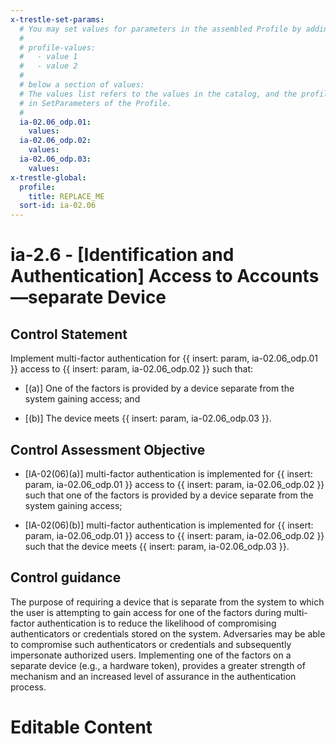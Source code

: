 ```yaml
---
x-trestle-set-params:
  # You may set values for parameters in the assembled Profile by adding
  #
  # profile-values:
  #   - value 1
  #   - value 2
  #
  # below a section of values:
  # The values list refers to the values in the catalog, and the profile-values represent values
  # in SetParameters of the Profile.
  #
  ia-02.06_odp.01:
    values:
  ia-02.06_odp.02:
    values:
  ia-02.06_odp.03:
    values:
x-trestle-global:
  profile:
    title: REPLACE_ME
  sort-id: ia-02.06
---
```


# ia-2.6 - \[Identification and Authentication\] Access to Accounts —separate Device

## Control Statement

Implement multi-factor authentication for {{ insert: param, ia-02.06_odp.01 }} access to {{ insert: param, ia-02.06_odp.02 }} such that:

- \[(a)\] One of the factors is provided by a device separate from the system gaining access; and

- \[(b)\] The device meets {{ insert: param, ia-02.06_odp.03 }}.

## Control Assessment Objective

- \[IA-02(06)(a)\] multi-factor authentication is implemented for {{ insert: param, ia-02.06_odp.01 }} access to {{ insert: param, ia-02.06_odp.02 }} such that one of the factors is provided by a device separate from the system gaining access;

- \[IA-02(06)(b)\] multi-factor authentication is implemented for {{ insert: param, ia-02.06_odp.01 }} access to {{ insert: param, ia-02.06_odp.02 }} such that the device meets {{ insert: param, ia-02.06_odp.03 }}.

## Control guidance

The purpose of requiring a device that is separate from the system to which the user is attempting to gain access for one of the factors during multi-factor authentication is to reduce the likelihood of compromising authenticators or credentials stored on the system. Adversaries may be able to compromise such authenticators or credentials and subsequently impersonate authorized users. Implementing one of the factors on a separate device (e.g., a hardware token), provides a greater strength of mechanism and an increased level of assurance in the authentication process.

# Editable Content

<!-- Make additions and edits below -->
<!-- The above represents the contents of the control as received by the profile, prior to additions. -->
<!-- If the profile makes additions to the control, they will appear below. -->
<!-- The above markdown may not be edited but you may edit the content below, and/or introduce new additions to be made by the profile. -->
<!-- If there is a yaml header at the top, parameter values may be edited. Use --set-parameters to incorporate the changes during assembly. -->
<!-- The content here will then replace what is in the profile for this control, after running profile-assemble. -->
<!-- The current profile has no added parts for this control, but you may add new ones here. -->
<!-- Each addition must have a heading either of the form ## Control my_addition_name -->
<!-- or ## Part a. (where the a. refers to one of the control statement labels.) -->
<!-- "## Control" parts are new parts added after the statement part. -->
<!-- "## Part" parts are new parts added into the top-level statement part with that label. -->
<!-- Subparts may be added with nested hash levels of the form ### My Subpart Name -->
<!-- underneath the parent ## Control or ## Part being added -->
<!-- See https://ibm.github.io/compliance-trestle/tutorials/ssp_profile_catalog_authoring/ssp_profile_catalog_authoring for guidance. -->
